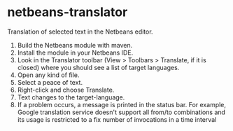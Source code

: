 # netbeans-translator
Translation of selected text in the Netbeans editor.

1. Build the Netbeans module with maven.
2. Install the module in your Netbeans IDE.
3. Look in the Translator toolbar (View > Toolbars > Translate, if it is 
   closed) where you should see a list of target languages.
4. Open any kind of file.
5. Select a peace of text.
6. Right-click and choose Translate.
7. Text changes to the target-language.
8. If a problem occurs, a message is printed in the status bar. For example, 
   Google translation service doesn't support all from/to combinations and
   its usage is restricted to a fix number of invocations in a time interval

